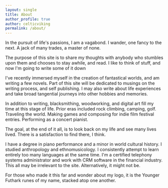 ```yaml
---
layout: single
title: About
author_profile: true
author: celticviking
permalink: /about/
---
```


In the pursuit of life's passions, I am a vagabond. I wander, one fancy to the next. A jack of many trades, a master of none. 

The purpose of this site is to share my thoughts with anybody who stumbles upon them and chooses to stay awhile, and read. I like to think of stuff, and now I'm going to write some of it down

I've recently immersed myself in the creation of fantastical worlds, and am writing a few novels. Part of this site will be dedicated to musings on the writing process, and self publishing. I may also write about life experiences and take broad tangential journeys into other hobbies and memories.

In addition to writing, blacksmithing, woodworking, and digital art fill my time at this stage of life. Prior eras included rock climbing, camping, golf. Traveling the world. Making games and composing for indie film festival entries. Performing as a concert pianist. 

The goal, at the end of it all, is to look back on my life and see many lives lived. There is a satisfaction to find there, I think.

I have a degree in piano performance and a minor in world cultural history. I studied anthropology and ethnomusicology. I consistently attempt to learn entirely too many languages at the same time. I'm a certified telephony systems administrator and work with CRM software in the financial industry. This all may be irrelevant to the site. Alternatively, it might not be.

For those who made it this far and wonder about my logo, it is the Younger Futhark runes of my name, stacked atop one another.